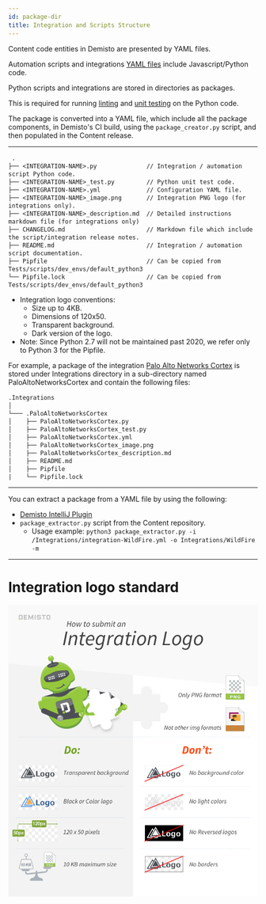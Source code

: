 ```yaml
---
id: package-dir
title: Integration and Scripts Structure
---
```


Content code entities in Demisto are presented by YAML files.

Automation scripts and integrations [YAML files](yaml-file) include Javascript/Python code.

Python scripts and integrations are stored in directories as packages.

This is required for running [linting](linting) and [unit testing](unit-testing) on the Python code.

The package is converted into a YAML file, which include all the package components, in Demisto's CI build, using the `package_creator.py` script, and then populated in the Content release.

---

```
 .
├── <INTEGRATION-NAME>.py              // Integration / automation script Python code.
├── <INTEGRATION-NAME>_test.py         // Python unit test code.
├── <INTEGRATION-NAME>.yml             // Configuration YAML file.
├── <INTEGRATION-NAME>_image.png       // Integration PNG logo (for integrations only).
├── <INTEGRATION-NAME>_description.md  // Detailed instructions markdown file (for integrations only)
├── CHANGELOG.md                       // Markdown file which include the script/integration release notes.
├── README.md                          // Integration / automation script documentation.
├── Pipfile                            // Can be copied from Tests/scripts/dev_envs/default_python3
└── Pipfile.lock                       // Can be copied from Tests/scripts/dev_envs/default_python3    
```
   - Integration logo conventions:
     - Size up to 4KB.
     - Dimensions of 120x50.
     - Transparent background.
     - Dark version of the logo.
   - Note: Since Python 2.7 will not be maintained past 2020, we refer only to Python 3 for the Pipfile.
 
For example, a package of the integration [Palo Alto Networks Cortex](https://github.com/demisto/content/tree/master/Integrations/PaloAltoNetworksCortex) is stored under Integrations directory in a sub-directory named PaloAltoNetworksCortex and contain the following files:

```
.Integrations   
│
└─── .PaloAltoNetworksCortex
│    ├── PaloAltoNetworksCortex.py
│    ├── PaloAltoNetworksCortex_test.py
│    ├── PaloAltoNetworksCortex.yml
│    ├── PaloAltoNetworksCortex_image.png
│    ├── PaloAltoNetworksCortex_description.md
│    ├── README.md
│    ├── Pipfile
|    └── Pipfile.lock
```

---

You can extract a package from a YAML file by using the following:
 - [Demisto IntelliJ Plugin](https://plugins.jetbrains.com/plugin/12093-demisto-add-on-for-pycharm)
 -  `package_extractor.py` script from the Content repository. 
    - Usage example: `python3 package_extractor.py -i /Integrations/integration-WildFire.yml -o Integrations/WildFire -m`

---

# Integration logo standard

![Integration Logo Standard](../../doc_imgs/howtos/integrations/logo-standard.png)


